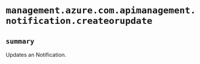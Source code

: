 # `management.azure.com.apimanagement.notification.createorupdate`

## `summary`
Updates an Notification.


